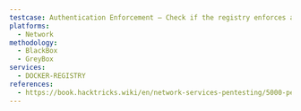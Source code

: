 ```yaml
---
testcase: Authentication Enforcement – Check if the registry enforces authentication by querying _catalog and analyzing if a 401 Unauthorized error is received
platforms: 
  - Network
methodology: 
  - BlackBox
  - GreyBox
services:
  - DOCKER-REGISTRY
references:
  - https://book.hacktricks.wiki/en/network-services-pentesting/5000-pentesting-docker-registry.html
---
```

